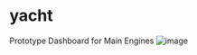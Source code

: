 # yacht

Prototype Dashboard for Main Engines
![image](https://user-images.githubusercontent.com/14135501/223915028-afd521f9-b094-454e-b7cc-ff969969869d.png)
